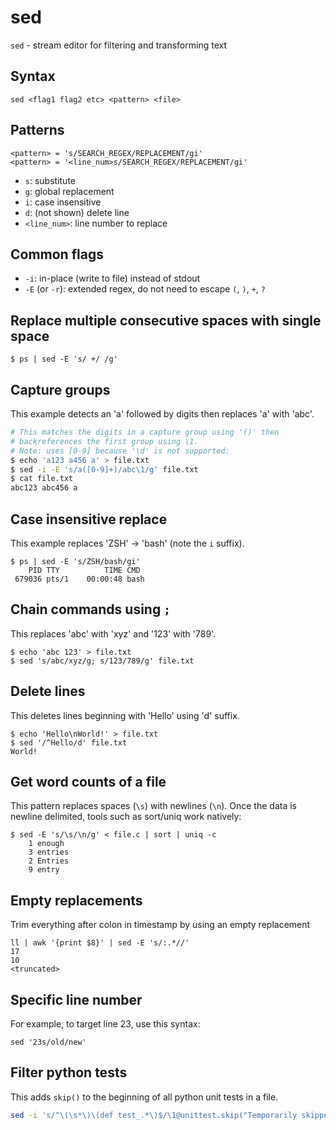 # sed

`sed` - stream editor for filtering and transforming text

## Syntax
```
sed <flag1 flag2 etc> <pattern> <file>
```

## Patterns
```
<pattern> = 's/SEARCH_REGEX/REPLACEMENT/gi'
<pattern> = '<line_num>s/SEARCH_REGEX/REPLACEMENT/gi'
```
- `s`: substitute
- `g`: global replacement
- `i`: case insensitive
- `d`: (not shown) delete line
- `<line_num>`: line number to replace

## Common flags
- `-i`: in-place (write to file) instead of stdout
- `-E` (or `-r`): extended regex, do not need to escape `(`, `)`, `+`, `?`

## Replace multiple consecutive spaces with single space
```
$ ps | sed -E 's/ +/ /g'
```

## Capture groups
This example detects an 'a' followed by digits then replaces 'a' with 'abc'.

```bash
# This matches the digits in a capture group using '()' then
# backreferences the first group using \1.
# Note: uses [0-9] because '\d' is not supported:
$ echo 'a123 a456 a' > file.txt
$ sed -i -E 's/a([0-9]+)/abc\1/g' file.txt
$ cat file.txt
abc123 abc456 a
```

## Case insensitive replace
This example replaces 'ZSH' -> 'bash' (note the `i` suffix).
```
$ ps | sed -E 's/ZSH/bash/gi'
    PID TTY          TIME CMD
 679036 pts/1    00:00:48 bash
```

## Chain commands using `;`
This replaces 'abc' with 'xyz' and '123' with '789'.
```
$ echo 'abc 123' > file.txt
$ sed 's/abc/xyz/g; s/123/789/g' file.txt
```

## Delete lines
This deletes lines beginning with 'Hello' using 'd' suffix.
```
$ echo 'Hello\nWorld!' > file.txt
$ sed '/^Hello/d' file.txt
World!
```

## Get word counts of a file
This pattern replaces spaces (`\s`) with newlines (`\n`). Once the data is newline delimited, tools such as sort/uniq work natively:
```
$ sed -E 's/\s/\n/g' < file.c | sort | uniq -c
    1 enough
    3 entries
    2 Entries
    9 entry
```

## Empty replacements
Trim everything after colon in timestamp by using an empty replacement
```
ll | awk '{print $8}' | sed -E 's/:.*//'
17
10
<truncated>
```

## Specific line number
For example, to target line 23, use this syntax:
```
sed '23s/old/new'
```

## Filter python tests
This adds `skip()` to the beginning of all python unit tests in a file.
```bash
sed -i 's/^\(\s*\)\(def test_.*\)$/\1@unittest.skip("Temporarily skipped")\n\1\2/' your_file.py
```
